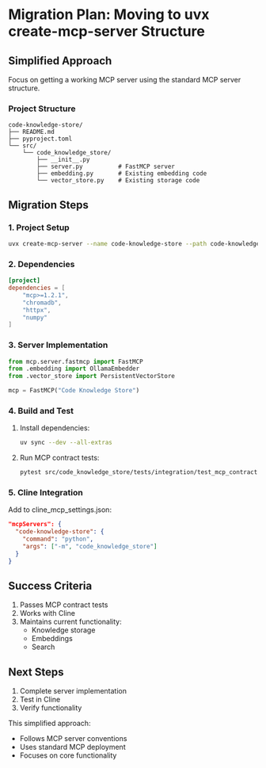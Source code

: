 # Migration Plan: Moving to uvx create-mcp-server Structure

## Simplified Approach
Focus on getting a working MCP server using the standard MCP server structure.

### Project Structure
```
code-knowledge-store/
├── README.md
├── pyproject.toml
└── src/
    └── code_knowledge_store/
        ├── __init__.py
        ├── server.py          # FastMCP server
        ├── embedding.py       # Existing embedding code
        └── vector_store.py    # Existing storage code
```

## Migration Steps

### 1. Project Setup
```bash
uvx create-mcp-server --name code-knowledge-store --path code-knowledge-store
```

### 2. Dependencies
```toml
[project]
dependencies = [
    "mcp>=1.2.1",
    "chromadb",
    "httpx",
    "numpy"
]
```

### 3. Server Implementation
```python
from mcp.server.fastmcp import FastMCP
from .embedding import OllamaEmbedder
from .vector_store import PersistentVectorStore

mcp = FastMCP("Code Knowledge Store")
```

### 4. Build and Test
1. Install dependencies:
   ```bash
   uv sync --dev --all-extras
   ```

2. Run MCP contract tests:
   ```bash
   pytest src/code_knowledge_store/tests/integration/test_mcp_contract.py
   ```

### 5. Cline Integration
Add to cline_mcp_settings.json:
```json
"mcpServers": {
  "code-knowledge-store": {
    "command": "python",
    "args": ["-m", "code_knowledge_store"]
  }
}
```

## Success Criteria
1. Passes MCP contract tests
2. Works with Cline
3. Maintains current functionality:
   - Knowledge storage
   - Embeddings
   - Search

## Next Steps
1. Complete server implementation
2. Test in Cline
3. Verify functionality

This simplified approach:
- Follows MCP server conventions
- Uses standard MCP deployment
- Focuses on core functionality